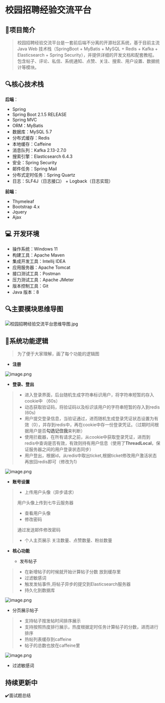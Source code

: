 # 校园招聘经验交流平台

📌**项目简介**
---
> 校园招聘经验交流平台是一套前后端不分离的开源社区系统，基于目前主流 Java Web 技术栈（SpringBoot + MyBatis + MySQL + Redis + Kafka + Elasticsearch + Spring Security），并提供详细的开发文档和配套教程。包含帖子、评论、私信、系统通知、点赞、关注、搜索、用户设置、数据统计等模块。


## 🔍核心技术栈

**后端**：

- Spring
- Spring Boot 2.1.5 RELEASE
- Spring MVC
- ORM：MyBatis
- 数据库：MySQL 5.7
- 分布式缓存：Redis
- 本地缓存：Caffeine
- 消息队列：Kafka 2.13-2.7.0
- 搜索引擎：Elasticsearch 6.4.3
- 安全：Spring Security
- 邮件任务：Spring Mail
- 分布式定时任务：Spring Quartz
- 日志：SLF4J（日志接口） + Logback（日志实现）

**前端**：

- Thymeleaf
- Bootstrap 4.x
- Jquery
- Ajax

## 💻 开发环境

- 操作系统：Windows 11
- 构建工具：Apache Maven
- 集成开发工具：Intellij IDEA
- 应用服务器：Apache Tomcat
- 接口测试工具：Postman
- 压力测试工具：Apache JMeter
- 版本控制工具：Git
- Java 版本：8

## 🔍主要模块思维导图

![校园招聘经验交流平台思维导图.jpg](https://s2.loli.net/2023/04/28/rgA7KfGMvNRsBhO.jpg)

## 🧷系统功能逻辑
> 为了便于大家理解，画了每个功能的逻辑图
- **注册**

![image.png](https://s2.loli.net/2023/03/26/kJfFZoS2Tjpt8q7.png)

- **登录、登出**

> - 进入登录界面，后台随机生成字符串标识用户，将字符串短暂的存入cookie中 （60s）
> - 动态获取验证码，将验证码以及标识该用户的字符串短暂的存入到redis  (60s)
> - 用户提交登录信息，当验证通过，进而随机生成登录凭证状态设置为有效（0），并存到redis中，再在cookie中存一份登录凭证。（过期时间根据用户是否**勾选记住我**来判断）
> - 使用拦截器，在所有请求之前，从cookie中获取登录凭证，进而到redis中查询是否有效，有效则持有用户信息（使用了**ThreadLocal**，保证服务器之间的用户登录状态同步）
> - 用户登出，根据id，从redis中取出ticket,根据ticket修改用户激活状态再放回redis即可（修改为1）


![image.png](https://s2.loli.net/2023/03/26/IYsXPiJfb2ntDoR.png)
- **账号设置**


> - 上传用户头像（异步请求）
>
> 用户头像上传到七牛云服务器
>
> - 查看用户头像
> - 修改密码
>
> 通过发送邮件修改密码
>
> - 个人主页展示
> 关注数量、点赞数量、粉丝数量

- **核心功能**

  - 发布帖子
 
> - 在新增帖子的时候就开始计算帖子分数  放到缓存里
> - 过滤敏感词
> - 触发发帖事件,将帖子异步的提交到Elasticsearch服务器
> - 持久化到数据库


![image.png](https://s2.loli.net/2023/03/26/NAHsIiEQ6hWrFw8.png)

  - 分页展示帖子

  > - 支持帖子按发帖时间排序展示
  > - 支持按照热度排行展示，热度根据定时任务计算帖子的分数，进而进行排序
  > - 热帖列表缓存到caffeine
  > - 帖子的总数也放在caffeine里

![image.png](https://s2.loli.net/2023/03/26/mxX2SAJH6W8fPbU.png)

  - 过滤敏感词




 
## 持续更新中
✔️面试题总结


